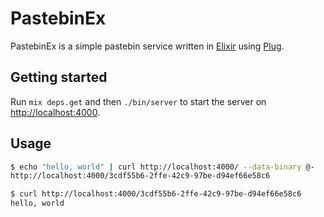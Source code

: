 # PastebinEx

PastebinEx is a simple pastebin service written in
[Elixir](http://elixir-lang.org) using
[Plug](https://github.com/elixir-lang/plug).

## Getting started

Run `mix deps.get` and then `./bin/server` to start the server on [http://localhost:4000](http://localhost:4000).

## Usage

```bash
$ echo "hello, world" | curl http://localhost:4000/ --data-binary @-
http://localhost:4000/3cdf55b6-2ffe-42c9-97be-d94ef66e58c6

$ curl http://localhost:4000/3cdf55b6-2ffe-42c9-97be-d94ef66e58c6
hello, world
```
